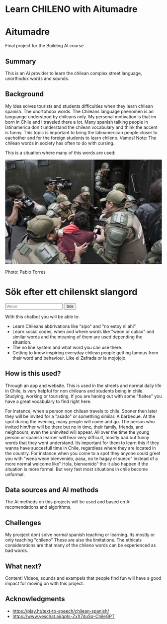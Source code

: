 # Learn CHILENO with Aitumadre


# Aitumadre

Final project for the Building AI course

## Summary

This is an Ai provider to learn the chilean complex street language, unorthodox words and sounds. 


## Background

My idea solves tourists and students difficulties when they learn chilean spanish. The unortohdox words. The Chileans language phenomen is an languange understood by chileans only. My personal motivation is that im born in Chile and i traveled there a lot. Many spanish talking people in latinamerica don't understand the chilean vocabulary and think the accent is funny. This topic is important to bring the latinamerican people closer to eachother and for the foreign students to learn chileno. Vamos!
Note: The chilean words in society has often to do with cursing.

This is a situation where many of this words are used:

![image of a chileprotest](/ANTIPOPE2_TORRES.JPG)

Photo: Pablo Torres


<html lang="es">
<head>
    <meta charset="UTF-8">
    <meta name="viewport" content="width=device-width, initial-scale=1.0">
    <title>Chilean unorthodox words</title>
</head>
<body>
    <h1>Sök efter ett chilenskt slangord</h1>
    <input type="text" id="wordInput" placeholder="Weon">
    <button onclick="searchWord()">Sök</button>
    <p id="result"></p>

    


With this chatbot you will be able to:
* Learn Chileans abbrivations like "sipo" and "no estoy ni ahi"
* Learn social codes, when and where words like "weon or culiao" and similar words and the meaning of them are used depending the situation. 
* The no line system and what word you can use there.
* Getting to know inspiring everyday chilean people getting famous from their word and behaviour. Like el Zafrada or la mojojojo. 


## How is this used?
Through an app and website. This is used in the streets and normal daily life in Chile, is very helpful for non chileans and students being in chile. Studying, working or touristing. If you are haning out with some "flaites" you have a great vocabulary to find right here. 

For instance, when a person non chilean travels to chile. Sooner then later they will be invited for a "asado" or something similar. A barbecue. At the spot during the evening, many people will come and go. The person who invited him/her will be there but no in time, their family, friends, and neighbours, even the uninvited will appear. All over the time the young person or spanish learner will hear very difficult, mostly bad but funny words that they wont understand. Its important for them to learn this if they wanna have succesfull time in Chile, regardless where they are located in the country. For instance when you come to a spot they anyone could greet you with "wena weon bienvenido, pasa, no te hagay el sueco" instead of a more normal welcome like" Hola, bienvenido" tho it also happen if the situation is more formal. But very fast most situations in chile become unformal.



## Data sources and AI methods
The Ai methods on this projects will be used and based on Ai-recomendations and algorithms.



## Challenges

My procject dont solve normal spanish teaching or learning. Its mostly or only teaching "chileno" These are also the limitations. The ethicals considerations are that many of the chileno words can be experienced as bad words.

## What next?
Content! Videos, sounds and exampels that people find fun will have a good impact for moving on with this project.


## Acknowledgments

* https://play.ht/text-to-speech/chilean-spanish/
* https://www.yeschat.ai/gpts-ZxX7duSq-ChileGPT

